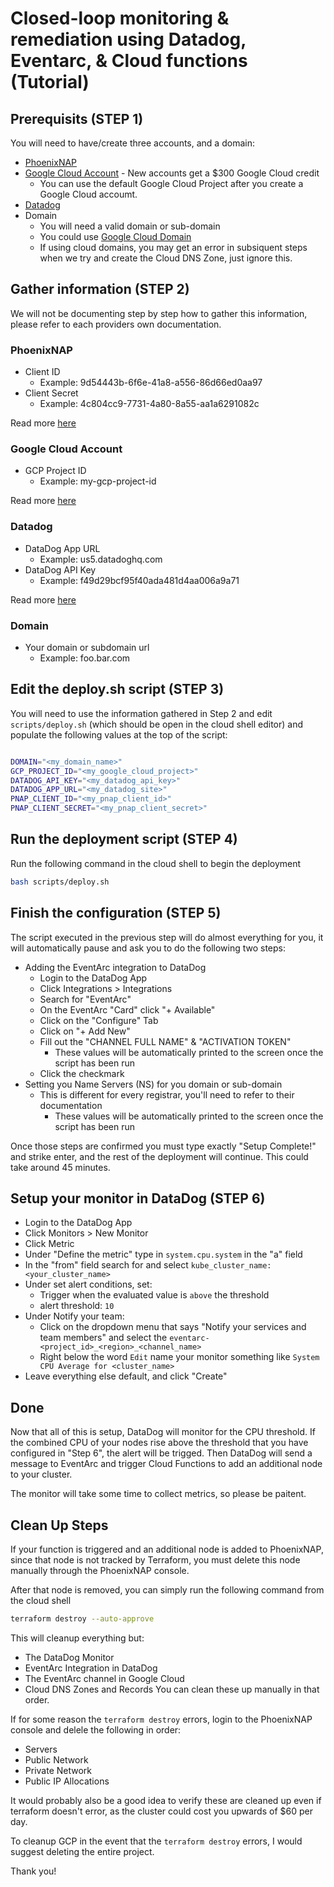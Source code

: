 # Closed-loop monitoring & remediation using Datadog, Eventarc, & Cloud functions (Tutorial)
## Prerequisits (STEP 1)
You will need to have/create three accounts, and a domain:
* [PhoenixNAP](https://phoenixnap.com/bare-metal-cloud)
* [Google Cloud Account](https://console.cloud.google.com/) - New accounts get a $300 Google Cloud credit
  * You can use the default Google Cloud Project after you create a Google Cloud accoumt.
* [Datadog](https://www.datadoghq.com/free-datadog-trial/)
* Domain
  * You will need a valid domain or sub-domain
  * You could use [Google Cloud Domain](https://cloud.google.com/domains/docs/register-domain)
  * If using cloud domains, you may get an error in subsiquent steps when we try and create the Cloud DNS Zone, just ignore this.
## Gather information (STEP 2)
We will not be documenting step by step how to gather this information, please refer to each providers own documentation.
### PhoenixNAP
* Client ID
  * Example: 9d54443b-6f6e-41a8-a556-86d66ed0aa97
* Client Secret
  * Example: 4c804cc9-7731-4a80-8a55-aa1a6291082c

Read more [here](https://developers.phoenixnap.com/quick-start)
### Google Cloud Account
* GCP Project ID
  * Example: my-gcp-project-id
 
Read more [here](https://cloud.google.com/resource-manager/docs/creating-managing-projects)
### Datadog
* DataDog App URL
  * Example: us5.datadoghq.com
* DataDog API Key
  * Example: f49d29bcf95f40ada481d4aa006a9a71

Read more [here](https://docs.datadoghq.com/account_management/api-app-keys)
### Domain
* Your domain or subdomain url
  * Example: foo.bar.com
## Edit the deploy.sh script (STEP 3)
You will need to use the information gathered in Step 2 and edit `scripts/deploy.sh` (which should be open in the cloud shell editor) and populate the following values at the top of the script:
```bash

DOMAIN="<my_domain_name>"
GCP_PROJECT_ID="<my_google_cloud_project>"
DATADOG_API_KEY="<my_datadog_api_key>"
DATADOG_APP_URL="<my_datadog_site>"
PNAP_CLIENT_ID="<my_pnap_client_id>"
PNAP_CLIENT_SECRET="<my_pnap_client_secret>"
```
## Run the deployment script (STEP 4)
Run the following command in the cloud shell to begin the deployment
```bash
bash scripts/deploy.sh
```
## Finish the configuration (STEP 5)
The script executed in the previous step will do almost everything for you, it will automatically pause and ask you to do the following two steps:
* Adding the EventArc integration to DataDog
  * Login to the DataDog App
  * Click Integrations > Integrations
  * Search for "EventArc"
  * On the EventArc "Card" click "+ Available"
  * Click on the "Configure" Tab
  * Click on "+ Add New"
  * Fill out the "CHANNEL FULL NAME" & "ACTIVATION TOKEN"
    * These values will be automatically printed to the screen once the script has been run
  * Click the checkmark
* Setting you Name Servers (NS) for you domain or sub-domain
  * This is different for every registrar, you'll need to refer to their documentation
    * These values will be automatically printed to the screen once the script has been run

Once those steps are confirmed you must type exactly "Setup Complete!" and strike enter, and the rest of the deployment will continue. This could take around 45 minutes.

## Setup your monitor in DataDog (STEP 6)
* Login to the DataDog App
* Click Monitors > New Monitor
* Click Metric
* Under "Define the metric" type in `system.cpu.system` in the "a" field
* In the "from" field search for and select `kube_cluster_name:<your_cluster_name>`
* Under set alert conditions, set:
  * Trigger when the evaluated value is `above` the threshold
  * alert threshold: `10`
* Under Notify your team:
  * Click on the dropdown menu that says "Notify your services and team members" and select the `eventarc-<project_id>_<region>_<channel_name>`
  * Right below the word `Edit` name your monitor something like `System CPU Average for <cluster_name>`
* Leave everything else default, and click "Create"

## Done
Now that all of this is setup, DataDog will monitor for the CPU threshold. If the combined CPU of your nodes rise above the threshold that you have configured in "Step 6", the alert will be trigged. Then DataDog will send a message to EventArc and trigger Cloud Functions to add an additional node to your cluster. 

The monitor will take some time to collect metrics, so please be paitent.

## Clean Up Steps
If your function is triggered and an additional node is added to PhoenixNAP, since that node is not tracked by Terraform, you must delete this node manually through the PhoenixNAP console.

After that node is removed, you can simply run the following command from the cloud shell
```bash
terraform destroy --auto-approve
```
This will cleanup everything but:
* The DataDog Monitor
* EventArc Integration in DataDog
* The EventArc channel in Google Cloud
* Cloud DNS Zones and Records
You can clean these up manually in that order. 

If for some reason the `terraform destroy` errors, login to the PhoenixNAP console and delele the following in order:
* Servers
* Public Network
* Private Network
* Public IP Allocations

It would probably also be a good idea to verify these are cleaned up even if terraform doesn't error, as the cluster could cost you upwards of $60 per day.

To cleanup GCP in the event that the `terraform destroy` errors, I would suggest deleting the entire project.


Thank you!

